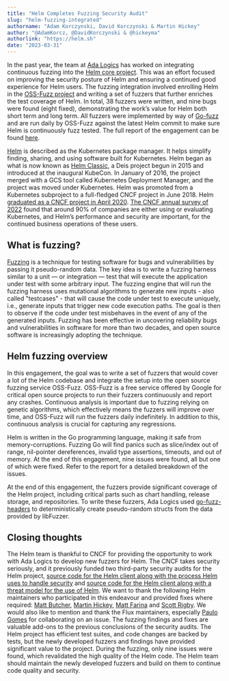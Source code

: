 ```yaml
---
title: "Helm Completes Fuzzing Security Audit"
slug: "helm-fuzzing-integrated"
authorname: "Adam Korczynski, David Korczynski & Martin Hickey"
author: "@AdamKorcz, @DavidKorczynski & @hickeyma"
authorlink: "https://helm.sh"
date: "2023-03-31"
---
```


In the past year, the team at [Ada Logics](https://adalogics.com) has worked on integrating continuous fuzzing into the [Helm core project](https://github.com/helm/helm). This was an effort focused on improving the security posture of Helm and ensuring a continued good experience for Helm users. The fuzzing integration involved enrolling Helm in the [OSS-Fuzz project](https://github.com/cncf/cncf-fuzzing) and writing a set of fuzzers that further enriches the test coverage of Helm. In total, 38 fuzzers were written, and nine bugs were found (eight fixed), demonstrating the work’s value for Helm both short term and long term. All fuzzers were implemented by way of [Go-fuzz](https://github.com/dvyukov/go-fuzz) and are run daily by OSS-Fuzz against the latest Helm commit to make sure Helm is continuously fuzz tested. The full report of the engagement can be found [here](https://github.com/helm/community/tree/main/security-audit/FUZZING_AUDIT_2022.PDF). 

[Helm](https://helm.sh) is described as the Kubernetes package manager. It helps simplify finding, sharing, and using software built for Kubernetes. Helm began as what is now known as [Helm Classic](https://github.com/helm/helm-classic), a Deis project begun in 2015 and introduced at the inaugural KubeCon. In January of 2016, the project merged with a GCS tool called Kubernetes Deployment Manager, and the project was moved under Kubernetes. Helm was promoted from a Kubernetes subproject to a full-fledged CNCF project in June 2018. Helm [graduated as a CNCF project in April 2020](https://www.cncf.io/announcement/2020/04/30/cloud-native-computing-foundation-announces-helm-graduation/). [The CNCF annual survey of 2022](https://www.cncf.io/reports/cncf-annual-survey-2021) found that around 90% of companies are either using or evaluating Kubernetes, and Helm’s performance and security are important, for the continued business operations of these users. 

## What is fuzzing?

[Fuzzing](https://en.wikipedia.org/wiki/Fuzzing) is a technique for testing software for bugs and vulnerabilities by passing it pseudo-random data. The key idea is to write a fuzzing harness similar to a unit — or integration — test that will execute the application under test with some arbitrary input. The fuzzing engine that will run the fuzzing harness uses mutational algorithms to generate new inputs - also called "testcases" - that will cause the code under test to execute uniquely, i.e., generate inputs that trigger new code execution paths. The goal is then to observe if the code under test misbehaves in the event of any of the generated inputs. Fuzzing has been effective in uncovering reliability bugs and vulnerabilities in software for more than two decades, and open source software is increasingly adopting the technique. 

## Helm fuzzing overview

In this engagement, the goal was to write a set of fuzzers that would cover a lot of the Helm codebase and integrate the setup into the open source fuzzing service OSS-Fuzz. OSS-Fuzz is a free service offered by Google for critical open source projects to run their fuzzers continuously and report any crashes. Continuous analysis is important due to fuzzing relying on genetic algorithms, which effectively means the fuzzers will improve over time, and OSS-Fuzz will run the fuzzers daily indefinitely. In addition to this, continuous analysis is crucial for capturing any regressions.

Helm is written in the Go programming language, making it safe from memory-corruptions. Fuzzing Go will find panics such as slice/index out of range, nil-pointer dereferences, invalid type assertions, timeouts, and out of memory. At the end of this engagement, nine issues were found, all but one of which were fixed. Refer to the report for a detailed breakdown of the issues.

At the end of this engagement, the fuzzers provide significant coverage of the Helm project, including critical parts such as chart handling, release storage, and repositories. To write these fuzzers, Ada Logics used [go-fuzz-headers](https://github.com/AdaLogics/go-fuzz-headers) to deterministically create pseudo-random structs from the data provided by libFuzzer.

## Closing thoughts

The Helm team is thankful to CNCF for providing the opportunity to work with Ada Logics to develop new fuzzers for Helm. The CNCF takes security seriously, and it previously funded two third-party security audits for the Helm project, [source code for the Helm client along with the process Helm uses to handle security](https://helm.sh/blog/2019-11-04-helm-security-audit-results/) and [source code for the Helm client along with a threat model for the use of Helm](https://helm.sh/blog/helm-2nd-security-audit/). We want to thank the following Helm maintainers who participated in this endeavour and provided fixes where required: [Matt Butcher](https://github.com/technosophos), [Martin Hickey](https://github.com/hickeyma), [Matt Farina](https://github.com/mattfarina) and [Scott Rigby](https://github.com/scottrigby). We would also like to mention and thank the Flux maintainers, especially [Paulo Gomes](https://github.com/pjbgf) for collaborating on an issue. The fuzzing findings and fixes are valuable add-ons to the previous conclusions of the security audits. The Helm project has efficient test suites, and code changes are backed by tests, but the newly developed fuzzers and findings have provided significant value to the project. During the fuzzing, only nine issues were found, which revalidated the high quality of the Helm code. The Helm team should maintain the newly developed fuzzers and build on them to continue code quality and security.